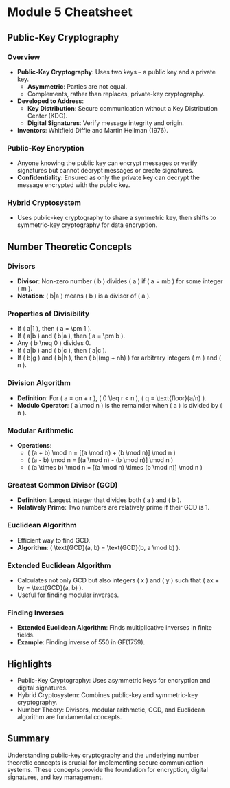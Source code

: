 # Module 5 Cheatsheet

## Public-Key Cryptography

### Overview
- **Public-Key Cryptography**: Uses two keys – a public key and a private key.
  - **Asymmetric**: Parties are not equal.
  - Complements, rather than replaces, private-key cryptography.
- **Developed to Address**:
  - **Key Distribution**: Secure communication without a Key Distribution Center (KDC).
  - **Digital Signatures**: Verify message integrity and origin.
- **Inventors**: Whitfield Diffie and Martin Hellman (1976).

### Public-Key Encryption
- Anyone knowing the public key can encrypt messages or verify signatures but cannot decrypt messages or create signatures.
- **Confidentiality**: Ensured as only the private key can decrypt the message encrypted with the public key.

### Hybrid Cryptosystem
- Uses public-key cryptography to share a symmetric key, then shifts to symmetric-key cryptography for data encryption.

## Number Theoretic Concepts

### Divisors
- **Divisor**: Non-zero number \( b \) divides \( a \) if \( a = mb \) for some integer \( m \).
- **Notation**: \( b|a \) means \( b \) is a divisor of \( a \).

### Properties of Divisibility
- If \( a|1 \), then \( a = \pm 1 \).
- If \( a|b \) and \( b|a \), then \( a = \pm b \).
- Any \( b \neq 0 \) divides 0.
- If \( a|b \) and \( b|c \), then \( a|c \).
- If \( b|g \) and \( b|h \), then \( b|(mg + nh) \) for arbitrary integers \( m \) and \( n \).

### Division Algorithm
- **Definition**: For \( a = qn + r \), \( 0 \leq r < n \), \( q = \text{floor}(a/n) \).
- **Modulo Operator**: \( a \mod n \) is the remainder when \( a \) is divided by \( n \).

### Modular Arithmetic
- **Operations**:
  - \( (a + b) \mod n = [(a \mod n) + (b \mod n)] \mod n \)
  - \( (a - b) \mod n = [(a \mod n) - (b \mod n)] \mod n \)
  - \( (a \times b) \mod n = [(a \mod n) \times (b \mod n)] \mod n \)

### Greatest Common Divisor (GCD)
- **Definition**: Largest integer that divides both \( a \) and \( b \).
- **Relatively Prime**: Two numbers are relatively prime if their GCD is 1.

### Euclidean Algorithm
- Efficient way to find GCD.
- **Algorithm**: \( \text{GCD}(a, b) = \text{GCD}(b, a \mod b) \).

### Extended Euclidean Algorithm
- Calculates not only GCD but also integers \( x \) and \( y \) such that \( ax + by = \text{GCD}(a, b) \).
- Useful for finding modular inverses.

### Finding Inverses
- **Extended Euclidean Algorithm**: Finds multiplicative inverses in finite fields.
- **Example**: Finding inverse of 550 in GF(1759).

## Highlights
- Public-Key Cryptography: Uses asymmetric keys for encryption and digital signatures.
- Hybrid Cryptosystem: Combines public-key and symmetric-key cryptography.
- Number Theory: Divisors, modular arithmetic, GCD, and Euclidean algorithm are fundamental concepts.

## Summary
Understanding public-key cryptography and the underlying number theoretic concepts is crucial for implementing secure communication systems. These concepts provide the foundation for encryption, digital signatures, and key management.
